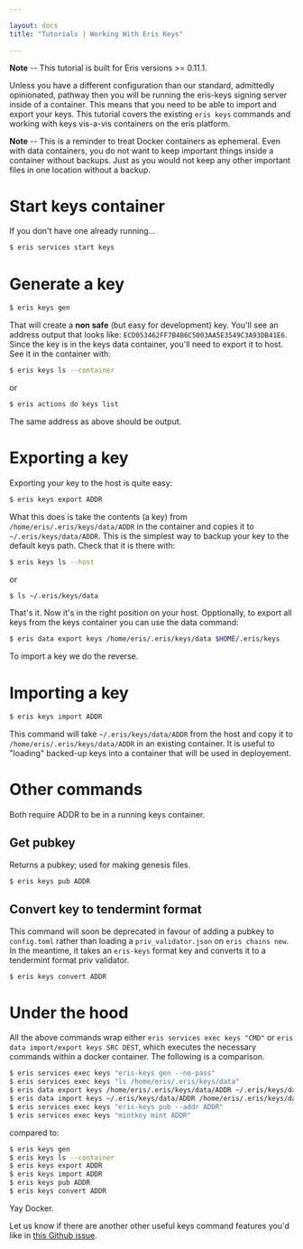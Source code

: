 ```yaml
---

layout: docs
title: "Tutorials | Working With Eris Keys"

---
```


**Note** -- This tutorial is built for Eris versions >= 0.11.1.

Unless you have a different configuration than our standard, admittedly opinionated, pathway then you will be running the eris-keys signing server inside of a container. This means that you need to be able to import and export your keys. This tutorial covers the existing `eris keys` commands and working with keys vis-a-vis containers on the eris platform.

**Note** -- This is a reminder to treat Docker containers as ephemeral. Even with data containers, you do not want to keep important things inside a container without backups. Just as you would not keep any other important files in one location without a backup.

# Start keys container

If you don't have one already running...

```bash
$ eris services start keys
```

# Generate a key

```bash
$ eris keys gen
```

That will create a **non safe** (but easy for development) key. You'll see an address output that looks like: `ECD053462FF7B4B6C5003AA5E3549C3A93DB41E6`. Since the key is in the keys data container, you'll need to export it to host. See it in the container with:

```bash
$ eris keys ls --container
```
or

```bash
$ eris actions do keys list
```

The same address as above should be output.

# Exporting a key

Exporting your key to the host is quite easy:

```bash
$ eris keys export ADDR
```

What this does is take the contents (a key) from `/home/eris/.eris/keys/data/ADDR` in the container and copies it to `~/.eris/keys/data/ADDR`. This is the simplest way to backup your key to the default keys path. Check that it is there with:

```bash
$ eris keys ls --host
```
or

```bash
$ ls ~/.eris/keys/data
```
That's it. Now it's in the right position on your host. Opptionally, to export all keys from the keys container you can use the data command:

```bash
$ eris data export keys /home/eris/.eris/keys/data $HOME/.eris/keys
```

 To import a key we do the reverse.

# Importing a key

```bash
$ eris keys import ADDR
```

This command will take `~/.eris/keys/data/ADDR` from the host and copy it to `/home/eris/.eris/keys/data/ADDR` in an existing container. It is useful to "loading" backed-up keys into a container that will be used in deployement.

# Other commands

Both require ADDR to be in a running keys container.

## Get pubkey

Returns a pubkey; used for making genesis files.

```bash
$ eris keys pub ADDR
```

## Convert key to tendermint format

This command will soon be deprecated in favour of adding a pubkey to `config.toml` rather than loading a `priv_validator.json` on `eris chains new`. In the meantime, it takes an `eris-keys` format key and converts it to a tendermint format priv validator.

```bash
$ eris keys convert ADDR
```

# Under the hood
All the above commands wrap either `eris services exec keys "CMD"` or `eris data import/export keys SRC DEST`, which executes the necessary commands within a docker container. The following is a comparison.

```bash
$ eris services exec keys "eris-keys gen --no-pass"
$ eris services exec keys "ls /home/eris/.eris/keys/data"
$ eris data export keys /home/eris/.eris/keys/data/ADDR ~/.eris/keys/data/ADDR
$ eris data import keys ~/.eris/keys/data/ADDR /home/eris/.eris/keys/data/ADDR
$ eris services exec keys "eris-keys pub --addr ADDR"
$ eris services exec keys "mintkey mint ADDR"
```
compared to:

```bash
$ eris keys gen
$ eris keys ls --container
$ eris keys export ADDR
$ eris keys import ADDR
$ eris keys pub ADDR
$ eris keys convert ADDR
```

Yay Docker.

Let us know if there are another other useful keys command features you'd like in [this Github issue](https://github.com/eris-ltd/eris-cli/issues/356).
